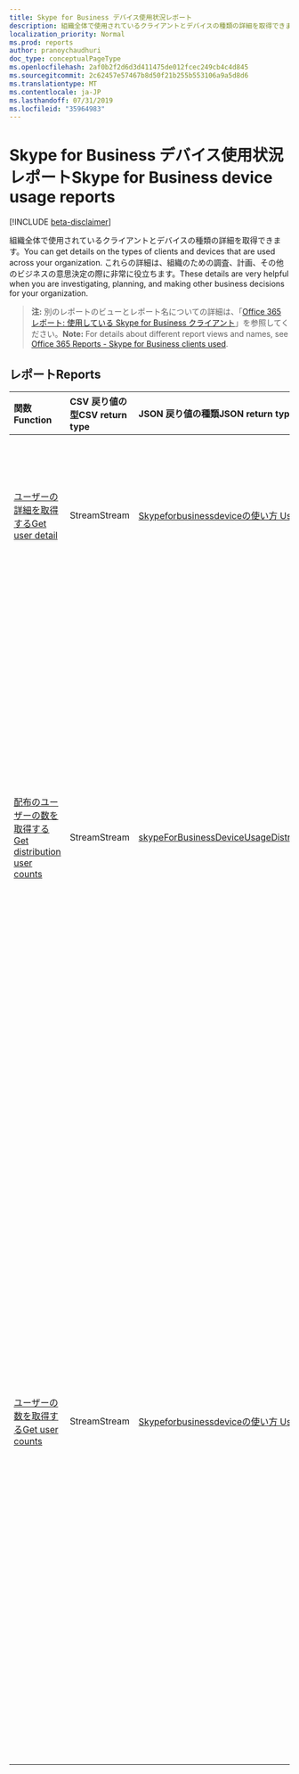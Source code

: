 ```yaml
---
title: Skype for Business デバイス使用状況レポート
description: 組織全体で使用されているクライアントとデバイスの種類の詳細を取得できます。 これらの詳細は、組織のための調査、計画、その他のビジネスの意思決定の際に非常に役立ちます。
localization_priority: Normal
ms.prod: reports
author: pranoychaudhuri
doc_type: conceptualPageType
ms.openlocfilehash: 2af0b2f2d6d3d411475de012fcec249cb4c4d845
ms.sourcegitcommit: 2c62457e57467b8d50f21b255b553106a9a5d8d6
ms.translationtype: MT
ms.contentlocale: ja-JP
ms.lasthandoff: 07/31/2019
ms.locfileid: "35964983"
---
```

# <a name="skype-for-business-device-usage-reports"></a><span data-ttu-id="b31e6-104">Skype for Business デバイス使用状況レポート</span><span class="sxs-lookup"><span data-stu-id="b31e6-104">Skype for Business device usage reports</span></span>

[!INCLUDE [beta-disclaimer](../../includes/beta-disclaimer.md)]

<span data-ttu-id="b31e6-105">組織全体で使用されているクライアントとデバイスの種類の詳細を取得できます。</span><span class="sxs-lookup"><span data-stu-id="b31e6-105">You can get details on the types of clients and devices that are used across your organization.</span></span> <span data-ttu-id="b31e6-106">これらの詳細は、組織のための調査、計画、その他のビジネスの意思決定の際に非常に役立ちます。</span><span class="sxs-lookup"><span data-stu-id="b31e6-106">These details are very helpful when you are investigating, planning, and making other business decisions for your organization.</span></span>

> <span data-ttu-id="b31e6-107">**注:** 別のレポートのビューとレポート名についての詳細は、「[Office 365 レポート: 使用している Skype for Business クライアント](https://support.office.com/client/Skype-for-Business-clients-used-b9019c36-034f-40c7-acb0-c2a0400b03c3)」を参照してください。</span><span class="sxs-lookup"><span data-stu-id="b31e6-107">**Note:** For details about different report views and names, see [Office 365 Reports - Skype for Business clients used](https://support.office.com/client/Skype-for-Business-clients-used-b9019c36-034f-40c7-acb0-c2a0400b03c3).</span></span>

## <a name="reports"></a><span data-ttu-id="b31e6-108">レポート</span><span class="sxs-lookup"><span data-stu-id="b31e6-108">Reports</span></span>

| <span data-ttu-id="b31e6-109">関数</span><span class="sxs-lookup"><span data-stu-id="b31e6-109">Function</span></span>                                 | <span data-ttu-id="b31e6-110">CSV 戻り値の型</span><span class="sxs-lookup"><span data-stu-id="b31e6-110">CSV return type</span></span> | <span data-ttu-id="b31e6-111">JSON 戻り値の種類</span><span class="sxs-lookup"><span data-stu-id="b31e6-111">JSON return type</span></span>                         | <span data-ttu-id="b31e6-112">説明</span><span class="sxs-lookup"><span data-stu-id="b31e6-112">Description</span></span>                              |
| :--------------------------------------- | :-------------- | :--------------------------------------- | ---------------------------------------- |
| [<span data-ttu-id="b31e6-113">ユーザーの詳細を取得する</span><span class="sxs-lookup"><span data-stu-id="b31e6-113">Get user detail</span></span>](../api/reportroot-getskypeforbusinessdeviceusageuserdetail.md) | <span data-ttu-id="b31e6-114">Stream</span><span class="sxs-lookup"><span data-stu-id="b31e6-114">Stream</span></span>          | [<span data-ttu-id="b31e6-115">Skypeforbusinessdeviceの使い方 Userdetail</span><span class="sxs-lookup"><span data-stu-id="b31e6-115">skypeForBusinessDeviceUsageUserDetail</span></span>](../resources/skypeforbusinessdeviceusageuserdetail.md) | <span data-ttu-id="b31e6-116">ユーザー別の Skype for Business デバイス使用状況に関する詳細を取得します。</span><span class="sxs-lookup"><span data-stu-id="b31e6-116">Get details about Skype for Business device usage by user.</span></span> |
| [<span data-ttu-id="b31e6-117">配布のユーザーの数を取得する</span><span class="sxs-lookup"><span data-stu-id="b31e6-117">Get distribution user counts</span></span>](../api/reportroot-getskypeforbusinessdeviceusagedistributionusercounts.md) | <span data-ttu-id="b31e6-118">Stream</span><span class="sxs-lookup"><span data-stu-id="b31e6-118">Stream</span></span>          | [<span data-ttu-id="b31e6-119">skypeForBusinessDeviceUsageDistributionUserCounts</span><span class="sxs-lookup"><span data-stu-id="b31e6-119">skypeForBusinessDeviceUsageDistributionUserCounts</span></span>](../resources/skypeforbusinessdeviceusagedistributionusercounts.md) | <span data-ttu-id="b31e6-120">組織内でそれぞれ別個のデバイスを使用するユーザーの数を取得します。</span><span class="sxs-lookup"><span data-stu-id="b31e6-120">Get the number of users using unique devices in your organization.</span></span> <span data-ttu-id="b31e6-121">このレポートでは、Windows、Windows スマートフォン、Android スマートフォン、iPhone、iPad を含むデバイス別のユーザーの数を表示します。</span><span class="sxs-lookup"><span data-stu-id="b31e6-121">The report will show you the number of users per device including Windows, Windows phone, Android phone, iPhone, and iPad.</span></span> |
| [<span data-ttu-id="b31e6-122">ユーザーの数を取得する</span><span class="sxs-lookup"><span data-stu-id="b31e6-122">Get user counts</span></span>](../api/reportroot-getskypeforbusinessdeviceusageusercounts.md) | <span data-ttu-id="b31e6-123">Stream</span><span class="sxs-lookup"><span data-stu-id="b31e6-123">Stream</span></span>          | [<span data-ttu-id="b31e6-124">Skypeforbusinessdeviceの使い方 User計数</span><span class="sxs-lookup"><span data-stu-id="b31e6-124">skypeForBusinessDeviceUsageUserCounts</span></span>](../resources/skypeforbusinessdeviceusageusercounts.md) | <span data-ttu-id="b31e6-125">Skype for Business アプリを使用して接続した組織内のユーザー数について、使用傾向を取得します。</span><span class="sxs-lookup"><span data-stu-id="b31e6-125">Get the usage trends on how many users in your organization have connected using the Skype for Business app.</span></span> <span data-ttu-id="b31e6-126">組織内で Skype for Business クライアント アプリをインストールし、使用したデバイスの種類 (Windows、Windows スマートフォン、Android スマートフォン、iPhone、iPad) の詳細も取得できます。</span><span class="sxs-lookup"><span data-stu-id="b31e6-126">You will also get a breakdown by the type of device (Windows, Windows phone, Android phone, iPhone, or iPad) on which the Skype for Business client app is installed and used across your organization.</span></span> |
